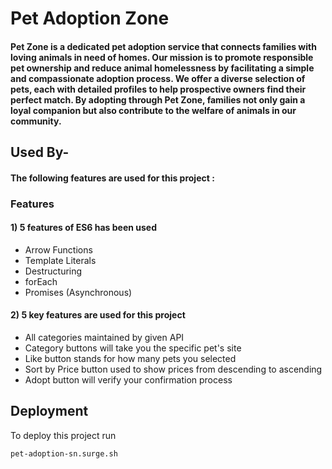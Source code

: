 # Pet Adoption Zone

#### Pet Zone is a dedicated pet adoption service that connects families with loving animals in need of homes. Our mission is to promote responsible pet ownership and reduce animal homelessness by facilitating a simple and compassionate adoption process. We offer a diverse selection of pets, each with detailed profiles to help prospective owners find their perfect match. By adopting through Pet Zone, families not only gain a loyal companion but also contribute to the welfare of animals in our community.

## Used By-
#### The following features are used for this project : 
### Features
#### 1) 5 features of ES6 has been used
- Arrow Functions
- Template Literals
- Destructuring 
- forEach
- Promises (Asynchronous)

#### 2) 5 key features are used for this project
- All categories maintained by given API
- Category buttons will take you the specific pet's site 
- Like button stands for how many pets you selected
- Sort by Price button used to show prices from descending to ascending
- Adopt button will verify your confirmation process 


## Deployment

To deploy this project run

```bash
pet-adoption-sn.surge.sh
```
